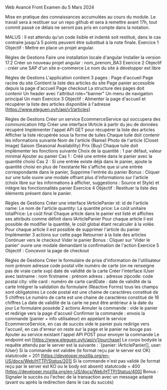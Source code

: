 Web Avancé Front
Examen du 5 Mars 2024

Mise en pratique des connaissances accumulées au cours du module. Le travail sera à restituer sur un repo github et sera à remettre avant 17h, tout commit passé ce délais ne seront pas pris en compte dans la notation.

MALUS : Il est attendu qu'un code lisible et indenté soit restitué, dans le cas contraire jusqu'à 5 points peuvent être substitué à la note finale.
Exercice 1
Objectif : Mettre en place un projet angular.

Règles de Gestions
Faire une installation locale d'angular
Installer la version 17.2
Créer un nouveau projet angular : nom_prenom_BA3
Exercice 2
Objectif : créer une SAP d'un site e-commerce Le nom du site à développer est libre

Règles de Gestions
L'application contient 3 pages :
Page d'accueil
Page racine du site
Contient la liste des articles du site
Page panier
accessible depuis la page d'accueil
Page checkout
La structure des pages doit contenir
Un header avec l'attribut role="banner"
Un menu de navigation principal
Un main
Exercice 3
Objectif : Alimenter la page d'accueil et récupérer la liste des articles disponible à l'adresse [https://www.eleguen.ovh/api/v1/articles]

Règles de Gestions
Créer un service EcommerceService qui soccupera des communication http
Créer une interface IArticle à partir du jeu de données récupéré
Implémenter l'appel API GET pour récupérer la liste des articles
Afficher la liste récupérée sous la forme de tuiles
Chaque tuile doit contenir les informations suivante
Nom de l'article (Name)
Photo de l'article (Closet Image)
Saison (Seasonal Availability)
Prix (Buy)
Chaque tuile doit implémenter les fonctions suivante
Choix de la quantité : 1 par défaut, valeur minimal
Ajouter au panier
Cas 1 : Créé une entrée dans le panier avec la quantité choisi
Cas 2 : Si une entrée existe déjà dans le panier, ajoute la quantité choisi en plus de l'existante
Ne s'affiche que si une entrée correspondante dans le panier, Supprime l'entrée du panier
Bonus : Cliquer sur une tuile ouvre une modale offrant plus d'informations sur l'article (choix libre sur les informations à afficher, suggestions : Source et Style) et intègre les fonctionnalités panier
Exercice 4
Objectif : Restituer la liste des éléments présent dans le panier.

Règles de Gestions
Créer une interface IArticlePanier
id: id de l'article
name: Le nom de l'article
quantity: La quantité
price: Le coût unitaire
totalPrice: Le coût final
Chaque article dans le panier est listé et affiches ses attributs comme définit dans IArticlePanier
Pour chaque article il est possible de modifier la quantité, le coût global étant recalculer à la volée.
Pour chaque article il est possible de supprimer l'article du panier
Implémenter 3 actions sur cette page
Retourner à la liste des articles
Continuer vers le checkout
Vider le panier
Bonus : Cliquer sur 'Vider le panier' ouvre une modale demandant la confirmation de l'action
Exercice 5
Objectif : Concevoir la page de checkout

Règles de Gestions
Créer le formulaire de prise d'information de l'utilisateur
nom
prénom
adresse
code postal
ville
numéro de carte (on ne renseigne pas de vraie carte svp)
date de validité de la carte
Créer l'interface IUser avec
lastname : nom
firstname : prénom
adress : adresse
zipcode: code postal
city: ville
card : numéro de carte
cardDate : date de validité de la carte
Intégrer la validation du formulaire (Reactive Forms)
tous les champs sont obligatoires
Le code postal est une chaine de caractères constitué de 5 chiffres
Le numéro de carte est une chaine de caractères constitué de 16 chiffres
La date de validité de la carte ne peut être antérieur à la date du jour
Le formulaire possède 2 actions
Annuler la commande : vide le panier et redirige vers la page d'accueil
Confirmer la commande : envois la commande (panier + info utilisateur) en appelant le service EcommerceService, en cas de succès vide le panier puis redirige vers l'accueil, en cas d'erreur on reste sur la page et le panier ne bouge pas
Ajouter au service existant l'appel API POST pour envoyer la commande
Le endpoint est [https://www.eleguen.ovh/api/v1/purchase]
Le corps bodyde la requête attendu par le server est la suivante : `{panier: IArticlePanier[], user: IUser}
Si la commande est validée (le format reçu par le server est OK) statutcode = 201 [https://developer.mozilla.org/en-US/docs/Web/HTTP/Status/201]
Si la commande n'est pas validé (le format reçu par le server est KO ou le body est absent) statutcode = 400 [https://developer.mozilla.org/en-US/docs/Web/HTTP/Status/400]
Bonus : Signaler le succès ou l'echec de la transaction avec un message adapté (avant ou après la redirection dans le cas du succès)